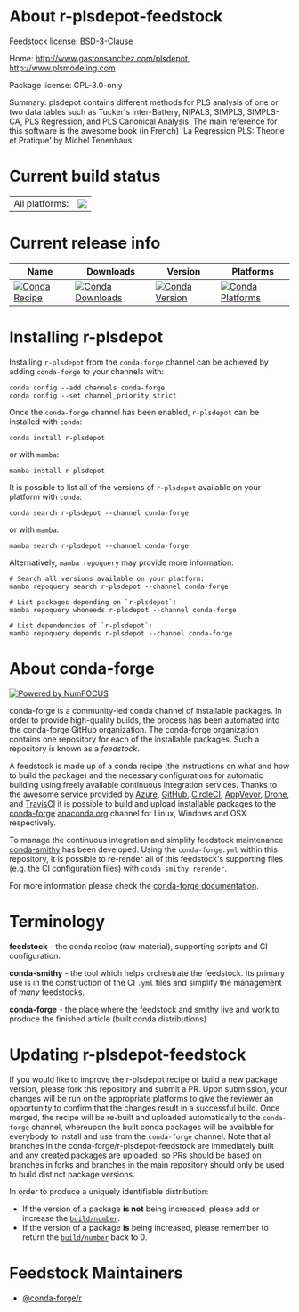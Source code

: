 About r-plsdepot-feedstock
==========================

Feedstock license: [BSD-3-Clause](https://github.com/conda-forge/r-plsdepot-feedstock/blob/main/LICENSE.txt)

Home: http://www.gastonsanchez.com/plsdepot, http://www.plsmodeling.com

Package license: GPL-3.0-only

Summary: plsdepot contains different methods for PLS analysis of one or two data tables such as Tucker's Inter-Battery, NIPALS, SIMPLS, SIMPLS-CA, PLS Regression, and PLS Canonical Analysis. The main reference for this software is the awesome book (in French) 'La Regression PLS: Theorie et Pratique' by Michel Tenenhaus.

Current build status
====================


<table><tr><td>All platforms:</td>
    <td>
      <a href="https://dev.azure.com/conda-forge/feedstock-builds/_build/latest?definitionId=14517&branchName=main">
        <img src="https://dev.azure.com/conda-forge/feedstock-builds/_apis/build/status/r-plsdepot-feedstock?branchName=main">
      </a>
    </td>
  </tr>
</table>

Current release info
====================

| Name | Downloads | Version | Platforms |
| --- | --- | --- | --- |
| [![Conda Recipe](https://img.shields.io/badge/recipe-r--plsdepot-green.svg)](https://anaconda.org/conda-forge/r-plsdepot) | [![Conda Downloads](https://img.shields.io/conda/dn/conda-forge/r-plsdepot.svg)](https://anaconda.org/conda-forge/r-plsdepot) | [![Conda Version](https://img.shields.io/conda/vn/conda-forge/r-plsdepot.svg)](https://anaconda.org/conda-forge/r-plsdepot) | [![Conda Platforms](https://img.shields.io/conda/pn/conda-forge/r-plsdepot.svg)](https://anaconda.org/conda-forge/r-plsdepot) |

Installing r-plsdepot
=====================

Installing `r-plsdepot` from the `conda-forge` channel can be achieved by adding `conda-forge` to your channels with:

```
conda config --add channels conda-forge
conda config --set channel_priority strict
```

Once the `conda-forge` channel has been enabled, `r-plsdepot` can be installed with `conda`:

```
conda install r-plsdepot
```

or with `mamba`:

```
mamba install r-plsdepot
```

It is possible to list all of the versions of `r-plsdepot` available on your platform with `conda`:

```
conda search r-plsdepot --channel conda-forge
```

or with `mamba`:

```
mamba search r-plsdepot --channel conda-forge
```

Alternatively, `mamba repoquery` may provide more information:

```
# Search all versions available on your platform:
mamba repoquery search r-plsdepot --channel conda-forge

# List packages depending on `r-plsdepot`:
mamba repoquery whoneeds r-plsdepot --channel conda-forge

# List dependencies of `r-plsdepot`:
mamba repoquery depends r-plsdepot --channel conda-forge
```


About conda-forge
=================

[![Powered by
NumFOCUS](https://img.shields.io/badge/powered%20by-NumFOCUS-orange.svg?style=flat&colorA=E1523D&colorB=007D8A)](https://numfocus.org)

conda-forge is a community-led conda channel of installable packages.
In order to provide high-quality builds, the process has been automated into the
conda-forge GitHub organization. The conda-forge organization contains one repository
for each of the installable packages. Such a repository is known as a *feedstock*.

A feedstock is made up of a conda recipe (the instructions on what and how to build
the package) and the necessary configurations for automatic building using freely
available continuous integration services. Thanks to the awesome service provided by
[Azure](https://azure.microsoft.com/en-us/services/devops/), [GitHub](https://github.com/),
[CircleCI](https://circleci.com/), [AppVeyor](https://www.appveyor.com/),
[Drone](https://cloud.drone.io/welcome), and [TravisCI](https://travis-ci.com/)
it is possible to build and upload installable packages to the
[conda-forge](https://anaconda.org/conda-forge) [anaconda.org](https://anaconda.org/)
channel for Linux, Windows and OSX respectively.

To manage the continuous integration and simplify feedstock maintenance
[conda-smithy](https://github.com/conda-forge/conda-smithy) has been developed.
Using the ``conda-forge.yml`` within this repository, it is possible to re-render all of
this feedstock's supporting files (e.g. the CI configuration files) with ``conda smithy rerender``.

For more information please check the [conda-forge documentation](https://conda-forge.org/docs/).

Terminology
===========

**feedstock** - the conda recipe (raw material), supporting scripts and CI configuration.

**conda-smithy** - the tool which helps orchestrate the feedstock.
                   Its primary use is in the construction of the CI ``.yml`` files
                   and simplify the management of *many* feedstocks.

**conda-forge** - the place where the feedstock and smithy live and work to
                  produce the finished article (built conda distributions)


Updating r-plsdepot-feedstock
=============================

If you would like to improve the r-plsdepot recipe or build a new
package version, please fork this repository and submit a PR. Upon submission,
your changes will be run on the appropriate platforms to give the reviewer an
opportunity to confirm that the changes result in a successful build. Once
merged, the recipe will be re-built and uploaded automatically to the
`conda-forge` channel, whereupon the built conda packages will be available for
everybody to install and use from the `conda-forge` channel.
Note that all branches in the conda-forge/r-plsdepot-feedstock are
immediately built and any created packages are uploaded, so PRs should be based
on branches in forks and branches in the main repository should only be used to
build distinct package versions.

In order to produce a uniquely identifiable distribution:
 * If the version of a package **is not** being increased, please add or increase
   the [``build/number``](https://docs.conda.io/projects/conda-build/en/latest/resources/define-metadata.html#build-number-and-string).
 * If the version of a package **is** being increased, please remember to return
   the [``build/number``](https://docs.conda.io/projects/conda-build/en/latest/resources/define-metadata.html#build-number-and-string)
   back to 0.

Feedstock Maintainers
=====================

* [@conda-forge/r](https://github.com/conda-forge/r/)

